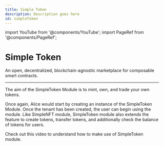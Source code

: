 ```yaml
---
title: Simple Token
description: Description goes here
id: simpleToken
---
```


import YouTube from '@components/YouTube';
import PageRef from '@components/PageRef';

# Simple Token

An open, decentralized, blockchain-agnostic marketplace for composable smart contracts.

---

The aim of the SimpleToken Module is to mint, own, and trade your own tokens.

Once again, Alice would start by creating an instance of the SimpleToken Module. Once the tenant has been created, the user can begin using the module.
Like SimpleNFT module, SimpleToken module also extends the feature to create tokens, transfer tokens, and additionally check the balance of tokens for users.

Check out this video to understand how to make use of SimpleToken module.

<YouTube videoId="Sk0w-E5mryo"/>
